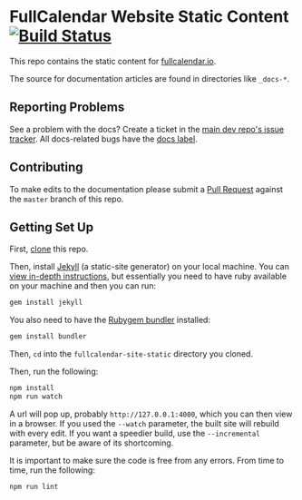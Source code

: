 
# FullCalendar Website Static Content [![Build Status](https://travis-ci.com/fullcalendar/fullcalendar-site-static.svg?branch=master)](https://travis-ci.com/fullcalendar/fullcalendar-site-static)

This repo contains the static content for [fullcalendar.io](https://fullcalendar.io).

The source for documentation articles are found in directories like `_docs-*`.


## Reporting Problems

See a problem with the docs? Create a ticket in the [main dev repo's issue tracker](https://github.com/fullcalendar/fullcalendar/issues). All docs-related bugs have the [docs label](https://github.com/fullcalendar/fullcalendar/issues?q=is%3Aopen+is%3Aissue+label%3ADocs).


## Contributing

To make edits to the documentation please submit a [Pull Request](https://help.github.com/articles/creating-a-pull-request/) against the `master` branch of this repo.


## Getting Set Up

First, [clone](https://help.github.com/articles/cloning-a-repository/) this repo.

Then, install [Jekyll](https://jekyllrb.com/) (a static-site generator) on your local machine. You can [view in-depth instructions](https://jekyllrb.com/docs/installation/), but essentially you need to have ruby available on your machine and then you can run:

```sh
gem install jekyll
```

You also need to have the [Rubygem bundler](https://bundler.io/) installed:

```sh
gem install bundler
```

Then, `cd` into the `fullcalendar-site-static` directory you cloned.

Then, run the following:

```sh
npm install
npm run watch
```

A url will pop up, probably `http://127.0.0.1:4000`, which you can then view in a browser. If you used the `--watch` parameter, the built site will rebuild with every edit. If you want a speedier build, use the `--incremental` parameter, but be aware of its shortcoming.

It is important to make sure the code is free from any errors. From time to time, run the following:

```sh
npm run lint
```
